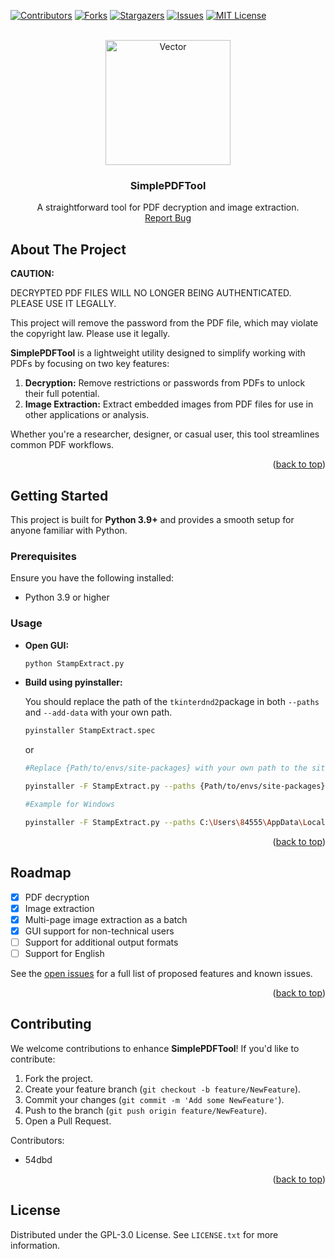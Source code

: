 <a name="readme-top"></a>

<!-- PROJECT SHIELDS -->
[![Contributors][contributors-shield]][contributors-url]
[![Forks][forks-shield]][forks-url]
[![Stargazers][stars-shield]][stars-url]
[![Issues][issues-shield]][issues-url]
[![MIT License][license-shield]][license-url]

<!-- PROJECT LOGO -->
<br />
<div align="center">
  <img src="https://i.ibb.co/ryJFvnN/PDFTool.png" alt="Vector" height="200"/>
  <h3 align="center">SimplePDFTool</h3>

  <p align="center">
    A straightforward tool for PDF decryption and image extraction.
    <br />
    <a href="https://github.com/54dbd/SimplePDFTool/issues">Report Bug</a>
  </p>
</div>

<!-- ABOUT THE PROJECT -->

## About The Project

**CAUTION:** 

DECRYPTED PDF FILES WILL NO LONGER BEING AUTHENTICATED. PLEASE USE IT LEGALLY.

This project will remove the password from the PDF file, which may violate the copyright law. Please use it legally.

**SimplePDFTool** is a lightweight utility designed to simplify working with PDFs by focusing on two key features:
1. **Decryption:** Remove restrictions or passwords from PDFs to unlock their full potential.
2. **Image Extraction:** Extract embedded images from PDF files for use in other applications or analysis.

Whether you're a researcher, designer, or casual user, this tool streamlines common PDF workflows.

<p align="right">(<a href="#readme-top">back to top</a>)</p>

<!-- GETTING STARTED -->

## Getting Started

This project is built for **Python 3.9+** and provides a smooth setup for anyone familiar with Python.

### Prerequisites

Ensure you have the following installed:
- Python 3.9 or higher


### Usage

- **Open GUI:**
   ```sh
   python StampExtract.py
   ```
   
   
- **Build using pyinstaller:**

    You should replace the path of the `tkinterdnd2`package in both `--paths` and `--add-data` with your own path.

   ```sh
   pyinstaller StampExtract.spec
   ```

   or 

    ```sh
    #Replace {Path/to/envs/site-packages} with your own path to the site-packages folder of your Python environment.

    pyinstaller -F StampExtract.py --paths {Path/to/envs/site-packages} --add-data "{Path/to/tkinterdnd2};tkinterdnd2" --hidden-import=tkinterdnd2 --clean --windowed

    #Example for Windows

    pyinstaller -F StampExtract.py --paths C:\Users\84555\AppData\Local\anaconda3\envs\pyinstaller\Lib\site-packages --add-data "C:\Users\84555\AppData\Local\anaconda3\envs\pyinstaller\Lib\site-packages\tkinterdnd2;tkinterdnd2" --hidden-import=tkinterdnd2 --clean --windowed
    ```

<p align="right">(<a href="#readme-top">back to top</a>)</p>

<!-- ROADMAP -->

## Roadmap

- [x] PDF decryption
- [x] Image extraction
- [x] Multi-page image extraction as a batch
- [x] GUI support for non-technical users
- [ ] Support for additional output formats
- [ ] Support for English

See the [open issues](https://github.com/54dbd/SimplePDFTool/issues) for a full list of proposed features and known issues.

<p align="right">(<a href="#readme-top">back to top</a>)</p>

<!-- CONTRIBUTING -->

## Contributing

We welcome contributions to enhance **SimplePDFTool**! If you'd like to contribute:
1. Fork the project.
2. Create your feature branch (`git checkout -b feature/NewFeature`).
3. Commit your changes (`git commit -m 'Add some NewFeature'`).
4. Push to the branch (`git push origin feature/NewFeature`).
5. Open a Pull Request.

Contributors:
- 54dbd

<p align="right">(<a href="#readme-top">back to top</a>)</p>

<!-- LICENSE -->

## License

Distributed under the GPL-3.0 License. See `LICENSE.txt` for more information.


[contributors-shield]: https://img.shields.io/github/contributors/54dbd/Bibtex-to-gbt7714.svg?style=for-the-badge

[contributors-url]: https://github.com/54dbd/Bibtex-to-gbt7714/graphs/contributors

[forks-shield]: https://img.shields.io/github/forks/54dbd/Bibtex-to-gbt7714.svg?style=for-the-badge

[forks-url]: https://github.com/54dbd/Bibtex-to-gbt7714/network/members

[stars-shield]: https://img.shields.io/github/stars/54dbd/Bibtex-to-gbt7714.svg?style=for-the-badge

[stars-url]: https://github.com/54dbd/Bibtex-to-gbt7714/stargazers

[issues-shield]: https://img.shields.io/github/issues/54dbd/Bibtex-to-gbt7714.svg?style=for-the-badge

[issues-url]: https://github.com/54dbd/Bibtex-to-gbt7714/issues

[license-shield]: https://img.shields.io/github/license/54dbd/Bibtex-to-gbt7714.svg?style=for-the-badge

[license-url]: https://github.com/54dbd/Bibtex-to-gbt7714/blob/master/LICENSE.txt

[patreon-shield]: https://img.shields.io/badge/-patreon-black.svg?style=for-the-badge&logo=patreon&colorB=555

[patreon-url]: https://patreon.com/ross376